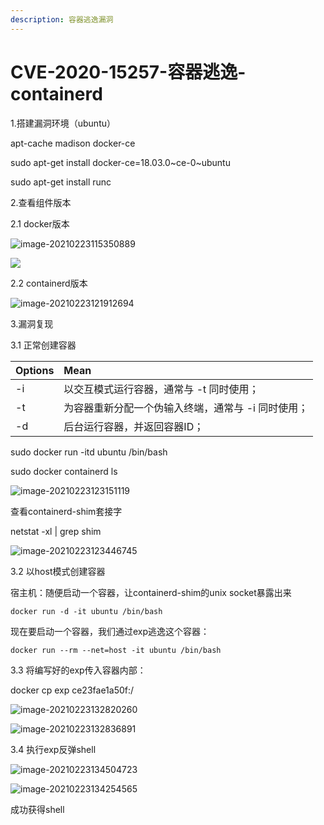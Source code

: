 ```yaml
---
description: 容器逃逸漏洞
---
```


# CVE-2020-15257-容器逃逸-containerd

1.搭建漏洞环境（ubuntu）

apt-cache madison docker-ce

sudo apt-get install docker-ce=18.03.0~ce-0~ubuntu

sudo apt-get install runc

2.查看组件版本

2.1 docker版本

![image-20210223115350889](file://E:/bleke/%E4%B8%B4%E6%97%B6%E5%B7%A5%E4%BD%9C/%E9%A2%86%E5%AF%BC%E4%B8%93%E6%A0%8F/CVE-2020-15257-docker-containerd%E5%A4%8D%E7%8E%B0/success%E7%9A%84%E5%9B%BE%E7%89%87/image-20210223115350889.png?lastModify=1614157954)

![](file://E:/bleke/%E4%B8%B4%E6%97%B6%E5%B7%A5%E4%BD%9C/%E9%A2%86%E5%AF%BC%E4%B8%93%E6%A0%8F/CVE-2020-15257-docker-containerd%E5%A4%8D%E7%8E%B0/success%E7%9A%84%E5%9B%BE%E7%89%87/image-20210223120127997.png?lastModify=1614157954)

2.2 containerd版本

![image-20210223121912694](file://E:/bleke/%E4%B8%B4%E6%97%B6%E5%B7%A5%E4%BD%9C/%E9%A2%86%E5%AF%BC%E4%B8%93%E6%A0%8F/CVE-2020-15257-docker-containerd%E5%A4%8D%E7%8E%B0/success%E7%9A%84%E5%9B%BE%E7%89%87/image-20210223121912694.png?lastModify=1614157954)

3.漏洞复现

3.1 正常创建容器

| Options | Mean |
| :--- | :--- |
| -i | 以交互模式运行容器，通常与 -t 同时使用； |
| -t | 为容器重新分配一个伪输入终端，通常与 -i 同时使用； |
| -d | 后台运行容器，并返回容器ID； |

sudo docker run -itd ubuntu /bin/bash

sudo docker containerd ls

![image-20210223123151119](file://E:/bleke/%E4%B8%B4%E6%97%B6%E5%B7%A5%E4%BD%9C/%E9%A2%86%E5%AF%BC%E4%B8%93%E6%A0%8F/CVE-2020-15257-docker-containerd%E5%A4%8D%E7%8E%B0/success%E7%9A%84%E5%9B%BE%E7%89%87/image-20210223123151119.png?lastModify=1614157954)

查看containerd-shim套接字

netstat -xl \| grep shim

![image-20210223123446745](file://E:/bleke/%E4%B8%B4%E6%97%B6%E5%B7%A5%E4%BD%9C/%E9%A2%86%E5%AF%BC%E4%B8%93%E6%A0%8F/CVE-2020-15257-docker-containerd%E5%A4%8D%E7%8E%B0/success%E7%9A%84%E5%9B%BE%E7%89%87/image-20210223123446745.png?lastModify=1614157954)

3.2 以host模式创建容器

宿主机：随便启动一个容器，让containerd-shim的unix socket暴露出来

```text
docker run -d -it ubuntu /bin/bash
```

现在要启动一个容器，我们通过exp逃逸这个容器：

```text
docker run --rm --net=host -it ubuntu /bin/bash
```

3.3 将编写好的exp传入容器内部：

docker cp exp ce23fae1a50f:/

![image-20210223132820260](file://E:/bleke/%E4%B8%B4%E6%97%B6%E5%B7%A5%E4%BD%9C/%E9%A2%86%E5%AF%BC%E4%B8%93%E6%A0%8F/CVE-2020-15257-docker-containerd%E5%A4%8D%E7%8E%B0/success%E7%9A%84%E5%9B%BE%E7%89%87/image-20210223132820260.png?lastModify=1614157954)

![image-20210223132836891](file://E:/bleke/%E4%B8%B4%E6%97%B6%E5%B7%A5%E4%BD%9C/%E9%A2%86%E5%AF%BC%E4%B8%93%E6%A0%8F/CVE-2020-15257-docker-containerd%E5%A4%8D%E7%8E%B0/success%E7%9A%84%E5%9B%BE%E7%89%87/image-20210223132836891.png?lastModify=1614157954)

3.4 执行exp反弹shell

![image-20210223134504723](file://E:/bleke/%E4%B8%B4%E6%97%B6%E5%B7%A5%E4%BD%9C/%E9%A2%86%E5%AF%BC%E4%B8%93%E6%A0%8F/CVE-2020-15257-docker-containerd%E5%A4%8D%E7%8E%B0/success%E7%9A%84%E5%9B%BE%E7%89%87/image-20210223134504723.png?lastModify=1614157954)

![image-20210223134254565](file://E:/bleke/%E4%B8%B4%E6%97%B6%E5%B7%A5%E4%BD%9C/%E9%A2%86%E5%AF%BC%E4%B8%93%E6%A0%8F/CVE-2020-15257-docker-containerd%E5%A4%8D%E7%8E%B0/success%E7%9A%84%E5%9B%BE%E7%89%87/image-20210223134254565.png?lastModify=1614157954)

成功获得shell

